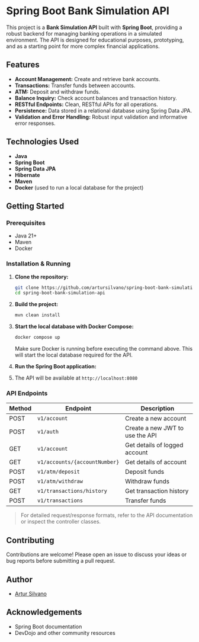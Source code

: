 # Spring Boot Bank Simulation API

This project is a **Bank Simulation API** built with **Spring Boot**, providing a robust backend for managing banking operations in a simulated environment. The API is designed for educational purposes, prototyping, and as a starting point for more complex financial applications.

## Features

- **Account Management:** Create and retrieve bank accounts.
- **Transactions:** Transfer funds between accounts.
- **ATM:** Deposit and withdraw funds.
- **Balance Inquiry:** Check account balances and transaction history.
- **RESTful Endpoints:** Clean, RESTful APIs for all operations.
- **Persistence:** Data stored in a relational database using Spring Data JPA.
- **Validation and Error Handling:** Robust input validation and informative error responses.

## Technologies Used

- **Java**
- **Spring Boot**
- **Spring Data JPA**
- **Hibernate**
- **Maven**
- **Docker** (used to run a local database for the project)

## Getting Started

### Prerequisites

- Java 21+
- Maven
- Docker

### Installation & Running

1. **Clone the repository:**
   ```bash
   git clone https://github.com/artursilvano/spring-boot-bank-simulation-api.git
   cd spring-boot-bank-simulation-api
   ```
2. **Build the project:**
   ```bash
   mvn clean install
   ```
3. **Start the local database with Docker Compose:**
   ```bash
   docker compose up
   ```
   Make sure Docker is running before executing the command above. This will start the local database required for the API.

4. **Run the Spring Boot application:**

5. The API will be available at `http://localhost:8080`

### API Endpoints

| Method | Endpoint                       | Description                        |
|--------|--------------------------------|------------------------------------|
| POST   | `v1/account`                   | Create a new account               |
| POST   | `v1/auth`                      | Create a new JWT to use the API    |
| GET    | `v1/account`                   | Get details of logged account      |
| GET    | `v1/accounts/{accountNumber}`  | Get details of account             |
| POST   | `v1/atm/deposit`               | Deposit funds                      |
| POST   | `v1/atm/withdraw`              | Withdraw funds                     |
| GET    | `v1/transactions/history`      | Get transaction history            |
| POST   | `v1/transactions`              | Transfer funds                     |

> For detailed request/response formats, refer to the API documentation or inspect the controller classes.

## Contributing

Contributions are welcome! Please open an issue to discuss your ideas or bug reports before submitting a pull request.

## Author

- [Artur Silvano](https://github.com/artursilvano)

## Acknowledgements

- Spring Boot documentation
- DevDojo and other community resources
